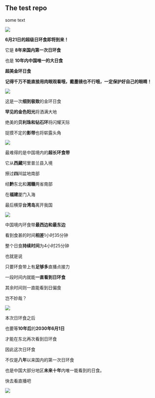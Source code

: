 ## The test repo
some text





![](https://explee.oss-cn-beijing.aliyuncs.com/blog/posts/temp/10.png)





**6月21日的超级日环食即将到来！**

它是 **8年来国内第一次日环食**

也是 **10年内中国唯一的大日食**

**超美金环日食**



**记得千万不能直接用肉眼观看哦，戴墨镜也不行哦，一定保护好自己的眼睛！**





![](https://explee.oss-cn-beijing.aliyuncs.com/blog/posts/temp/earth.gif)



这是一次**细到极致**的金环日食

**罕见的金色阳光**将洒满大地

绝美的**贝利珠和钻石环**将闪耀天际

捉摸不定的**影带**也将崭露头角



![](https://explee.oss-cn-beijing.aliyuncs.com/blog/posts/temp/rishi_02.jpg)



最难得的是中国境内的**超长环食带**

它从**西藏**阿里普兰县入境

擦过**四川**盆地南部

经**黔**东北和**湘赣**两省南部

在**福建**厦门入海

最后横穿**台湾岛**离开我国



![](https://explee.oss-cn-beijing.aliyuncs.com/blog/posts/temp/rishi_03.jpg)



中国境内环食带**最西边和最东边**

看到食甚的时间**相差**1小时35分钟

整个日食**持续时间**为4小时25分钟

也就是说

只要环食带上有**足够多**直播点接力

一段时间内就能**一直看到日环食**

其余时间则一直能看到日偏食

岂不妙哉？



![](https://explee.oss-cn-beijing.aliyuncs.com/blog/posts/temp/rishi_04.jpg)



本次日环食之后

也要等**10年后**的**2030年6月1日**

才能在东北再次看到日环食

因此这次日环食

不仅是**八年**以来国内的第一次日环食

也是中国大部分地区**未来十年**内唯一能看到的日食。

快去看直播吧



![](https://explee.oss-cn-beijing.aliyuncs.com/blog/posts/temp/01.jpg)

